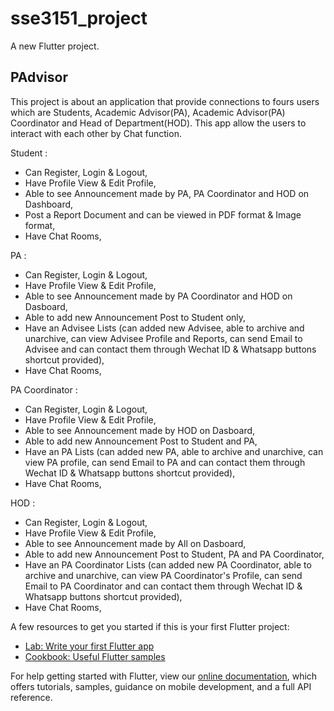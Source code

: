 # sse3151_project

A new Flutter project. 

## PAdvisor

This project is about an application that provide connections to fours users which are Students, Academic Advisor(PA), Academic Advisor(PA) Coordinator and Head of Department(HOD). This app allow the users to interact with each other by Chat function. 

Student : 
- Can Register, Login & Logout,
- Have Profile View & Edit Profile, 
- Able to see Announcement made by PA, PA Coordinator and HOD on Dashboard, 
- Post a Report Document and can be viewed in PDF format & Image format,
- Have Chat Rooms,

PA : 
- Can Register, Login & Logout, 
- Have Profile View & Edit Profile, 
- Able to see Announcement made by PA Coordinator and HOD on Dasboard, 
- Able to add new Announcement Post to Student only, 
- Have an Advisee Lists (can added new Advisee, able to archive and unarchive, can view Advisee Profile and Reports, can send Email to Advisee and can contact them through Wechat ID & Whatsapp buttons shortcut provided),
- Have Chat Rooms, 

PA Coordinator : 
- Can Register, Login & Logout, 
- Have Profile View & Edit Profile, 
- Able to see Announcement made by HOD on Dasboard, 
- Able to add new Announcement Post to Student and PA,
- Have an PA Lists (can added new PA, able to archive and unarchive, can view PA profile, can send Email to PA and can contact them through Wechat ID & Whatsapp buttons shortcut provided),
- Have Chat Rooms, 

HOD : 
- Can Register, Login & Logout, 
- Have Profile View & Edit Profile, 
- Able to see Announcement made by All on Dasboard, 
- Able to add new Announcement Post to Student, PA and PA Coordinator,
- Have an PA Coordinator Lists (can added new PA Coordinator, able to archive and unarchive, can view PA Coordinator's Profile, can send Email to PA Coordinator and can contact them through Wechat ID & Whatsapp buttons shortcut provided),
- Have Chat Rooms, 


A few resources to get you started if this is your first Flutter project:

- [Lab: Write your first Flutter app](https://flutter.dev/docs/get-started/codelab)
- [Cookbook: Useful Flutter samples](https://flutter.dev/docs/cookbook)

For help getting started with Flutter, view our
[online documentation](https://flutter.dev/docs), which offers tutorials,
samples, guidance on mobile development, and a full API reference.
